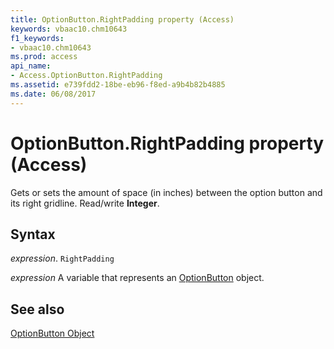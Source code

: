 ```yaml
---
title: OptionButton.RightPadding property (Access)
keywords: vbaac10.chm10643
f1_keywords:
- vbaac10.chm10643
ms.prod: access
api_name:
- Access.OptionButton.RightPadding
ms.assetid: e739fdd2-18be-eb96-f8ed-a9b4b82b4885
ms.date: 06/08/2017
---
```



# OptionButton.RightPadding property (Access)

Gets or sets the amount of space (in inches) between the option button and its right gridline. Read/write  **Integer**.


## Syntax

 _expression_. `RightPadding`

 _expression_ A variable that represents an [OptionButton](Access.OptionButton.md) object.


## See also


[OptionButton Object](Access.OptionButton.md)

